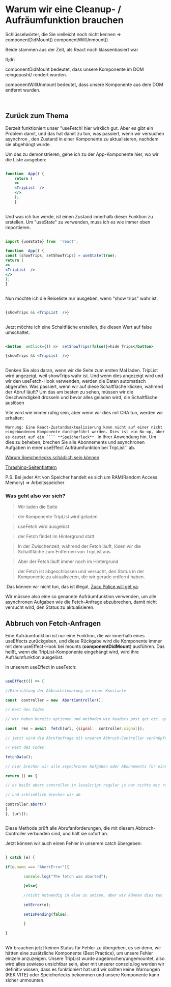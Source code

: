 # Warum wir eine Cleanup- / Aufräumfunktion brauchen

Schlüsselwörter, die Sie vielleicht noch nicht kennen => componentDidMount() componentWillUnmount()

Beide stammen aus der Zeit, als React noch klassenbasiert war

tl;dr:

componentDidMount bedeutet, dass unsere Komponente im DOM reingepusht/ rendert wurden.

componentWillUnmount bedeutet, dass unsere Komponente aus dem DOM entfernt wurden.

​
## Zurück zum Thema

Derzeit funktioniert unser "useFetch! hier wirklich gut. Aber es gibt ein Problem damit, und das hat damit zu tun, was passiert, wenn wir versuchen asynchron , den Zustand in einer Komponente zu aktualisieren, nachdem sie abgehängt wurde.

Um das zu demonstrieren, gehe ich zu der App-Komponente hier, wo wir die Liste ausgeben:

```jsx
​
function  App() {
	return (
	<>
	<TripList  />
	</>
	);
	}
​
```

Und was ich tun werde, ist einen Zustand innerhalb dieser Funktion zu erstellen. Um "useState" zu verwenden, muss ich es wie immer oben importieren.

```jsx
​
import {useState} from  'react';
​
function  App() {
const [showTrips, setShowTrips] = useState(true);
return (
<>
<TripList  />
</>
);
}
​
```

Nun möchte ich die Reiseliste nur ausgeben, wenn "show trips" wahr ist.

```jsx
​
{showTrips && <TripList  />} 
​
```

Jetzt möchte ich eine Schaltfläche erstellen, die diesen Wert auf false umschaltet.

```jsx
​
<button  onClick={() =>  setShowTrips(false)}>hide Trips</button>
​
{showTrips && <TripList  />}
​
```

Denken Sie also daran, wenn wir die Seite zum ersten Mal laden. 
TripList wird angezeigt, weil showTrips wahr ist. 
Und wenn dies angezeigt wird und wir den useFetch-Hook verwenden, werden die Daten automatisch abgerufen. 
Was passiert, wenn wir auf diese Schaltfläche klicken, während der Abruf läuft?
Um das am besten zu sehen, müssen wir die Geschwindigkeit drosseln und bevor alles geladen wird, die Schaltfläche auslösen

Vite wird wie immer ruhig sein, aber wenn wir dies mit CRA tun, werden wir erhalten:

```Warnung: Eine React-Zustandsaktualisierung kann nicht auf einer nicht eingebundenen Komponente durchgeführt werden. Dies ist ein No-op, aber es deutet auf ein ```` **Speicherleck** ``` in Ihrer Anwendung hin. Um dies zu beheben, brechen Sie alle Abonnements und asynchronen Aufgaben in einer useEffect Aufräumfunktion bei TripList`` ab.

[Warum Speicherlecks schädlich sein können](https://de.wikipedia.org/wiki/Speicherleck)

[Thrashing-Seitenflattern](https://de.wikipedia.org/wiki/Seitenflattern)

P.S. Bei jeder Art von Speicher handelt es sich um RAM(Random Access Memory) => Arbeitsspeicher

### Was geht also vor sich?

> Wir laden die Seite

> die Komponente TripList wird geladen 

> useFetch wird ausgelöst 

> der Fetch findet im Hintergrund statt 

> In der Zwischenzeit, während der Fetch läuft, lösen wir die Schaltfläche zum Entfernen von TripList aus 

> Aber der Fetch läuft immer noch im Hintergrund 

> der Fetch ist abgeschlossen und versucht, den Status in der Komponente zu aktualisieren, die wir gerade entfernt haben.

​
Das können wir nicht tun, das ist illegal, [Zucc Police will get ya](https://youtu.be/9ZrAYxWPN6c).

Wir müssen also eine so genannte Aufräumfunktion verwenden, um alle asynchronen Aufgaben wie die Fetch-Anfrage abzubrechen, damit nicht versucht wird, den Status zu aktualisieren.

## Abbruch von Fetch-Anfragen

Eine Aufräumfunktion ist nur eine Funktion, die wir innerhalb eines useEffects zurückgeben, und diese Rückgabe wird die Komponente immer mit dem useEffect-Hook bei mounts (**componentDidMount**) ausführen.
Das heißt, wenn die TripList-Komponente eingehängt wird, wird ihre Aufräumfunktion ausgelöst.

in unserem useEffect in useFetch:

```jsx
​
useEffect(() => {
​
//Einrichtung der Abbruchsteuerung in einer Konstante
​
const  controller = new  AbortController();  
​
// Rest des Codes  
​
// wir haben bereits optionen und methoden wie headers post get etc. gesehen. hier werden wir auch unseren controller einstellen, damit er bei bedarf einen abbruch signalisieren kann  
​
const  res = await  fetch(url, {signal:  controller.signal});
​
// jetzt wird die Abrufanfrage mit unserem Abbruch-Controller verknüpft  
​
// Rest des Codes
​
fetchData();  
​
// hier brechen wir alle asynchronen Aufgaben oder Abonnements für eine Art von Datenstrom ab
​
return () => {
​
// es heißt abort controller in JavaScript regular js hat nichts mit react zu tun 
​
// und schließlich brechen wir ab
​
controller.abort()
}
}, [url]);
​
```

Diese Methode prüft alle Abrufanforderungen, die mit diesem Abbruch-Controller verbunden sind, und hält sie sofort an.

Jetzt können wir auch einen Fehler in unserem catch übergeben:
​
```jsx
​
} catch (e) {
​
if(e.name === "AbortError"){
​
		console.log("The fetch was aborted");
​
		}else{
​
        //nicht notwendig in else zu setzen, aber wir können dies tun
        
        setError(e);
​
		setIsPending(false);
​
		}
​
}
​
```

Wir brauchen jetzt keinen Status für Fehler zu übergeben, es sei denn, wir hätten eine zusätzliche Komponente (Best Practice), um unsere Fehler einzeln anzuzeigen. 
Unsere TripList wurde abgebrochen/ungemountet, also wird alles sowieso unsichtbar sein, aber mit unserer console.log werden wir definitiv wissen, dass es funktioniert hat und wir sollten keine Warnungen (KEK VITE) oder Speicherlecks bekommen und unsere Komponente kann sicher unmounten.